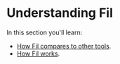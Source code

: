 # Understanding Fil

In this section you'll learn:

* [How Fil compares to other tools](other-tools.md).
* [How Fil works](how-it-works.md).
